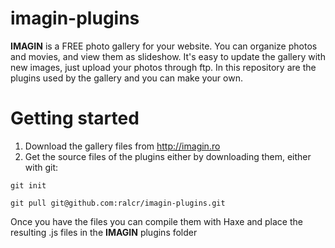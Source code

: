 imagin-plugins
==============

**IMAGIN** is a FREE photo gallery for your website. You can organize photos and movies, and view them as slideshow. It's easy to update the gallery with new images, just upload your photos through ftp. In this repository are the plugins used by the gallery and you can make your own.


Getting started
===============

1. Download the gallery files from http://imagin.ro
2. Get the source files of the plugins either by downloading them, either with git:

`git init`

`git pull git@github.com:ralcr/imagin-plugins.git`

Once you have the files you can compile them with Haxe and place the resulting .js files in the **IMAGIN** plugins folder